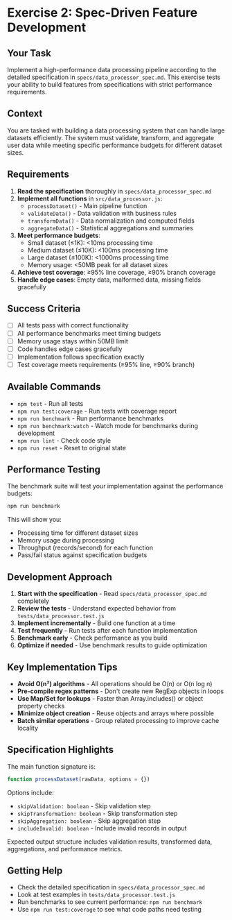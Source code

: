 # Exercise 2: Spec-Driven Feature Development

## Your Task

Implement a high-performance data processing pipeline according to the detailed specification in `specs/data_processor_spec.md`. This exercise tests your ability to build features from specifications with strict performance requirements.

## Context

You are tasked with building a data processing system that can handle large datasets efficiently. The system must validate, transform, and aggregate user data while meeting specific performance budgets for different dataset sizes.

## Requirements

1. **Read the specification** thoroughly in `specs/data_processor_spec.md`
2. **Implement all functions** in `src/data_processor.js`:
   - `processDataset()` - Main pipeline function
   - `validateData()` - Data validation with business rules
   - `transformData()` - Data normalization and computed fields  
   - `aggregateData()` - Statistical aggregations and summaries
3. **Meet performance budgets**:
   - Small dataset (≤1K): <10ms processing time
   - Medium dataset (≤10K): <100ms processing time
   - Large dataset (≤100K): <1000ms processing time
   - Memory usage: <50MB peak for all dataset sizes
4. **Achieve test coverage**: ≥95% line coverage, ≥90% branch coverage
5. **Handle edge cases**: Empty data, malformed data, missing fields gracefully

## Success Criteria

- [ ] All tests pass with correct functionality
- [ ] All performance benchmarks meet timing budgets
- [ ] Memory usage stays within 50MB limit
- [ ] Code handles edge cases gracefully
- [ ] Implementation follows specification exactly
- [ ] Test coverage meets requirements (≥95% line, ≥90% branch)

## Available Commands

- `npm test` - Run all tests
- `npm run test:coverage` - Run tests with coverage report
- `npm run benchmark` - Run performance benchmarks
- `npm run benchmark:watch` - Watch mode for benchmarks during development
- `npm run lint` - Check code style
- `npm run reset` - Reset to original state

## Performance Testing

The benchmark suite will test your implementation against the performance budgets:

```bash
npm run benchmark
```

This will show you:
- Processing time for different dataset sizes
- Memory usage during processing
- Throughput (records/second) for each function
- Pass/fail status against specification budgets

## Development Approach

1. **Start with the specification** - Read `specs/data_processor_spec.md` completely
2. **Review the tests** - Understand expected behavior from `tests/data_processor.test.js`
3. **Implement incrementally** - Build one function at a time
4. **Test frequently** - Run tests after each function implementation
5. **Benchmark early** - Check performance as you build
6. **Optimize if needed** - Use benchmark results to guide optimization

## Key Implementation Tips

- **Avoid O(n²) algorithms** - All operations should be O(n) or O(n log n)
- **Pre-compile regex patterns** - Don't create new RegExp objects in loops
- **Use Map/Set for lookups** - Faster than Array.includes() or object property checks
- **Minimize object creation** - Reuse objects and arrays where possible
- **Batch similar operations** - Group related processing to improve cache locality

## Specification Highlights

The main function signature is:
```javascript
function processDataset(rawData, options = {})
```

Options include:
- `skipValidation: boolean` - Skip validation step
- `skipTransformation: boolean` - Skip transformation step  
- `skipAggregation: boolean` - Skip aggregation step
- `includeInvalid: boolean` - Include invalid records in output

Expected output structure includes validation results, transformed data, aggregations, and performance metrics.

## Getting Help

- Check the detailed specification in `specs/data_processor_spec.md`
- Look at test examples in `tests/data_processor.test.js`
- Run benchmarks to see current performance: `npm run benchmark`
- Use `npm run test:coverage` to see what code paths need testing